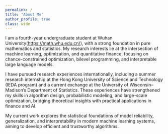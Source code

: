 ```yaml
---
permalink: /
title: "About Me"
author_profile: true
class: wide
---
```


I am a fourth-year undergraduate student at Wuhan University(https://math.whu.edu.cn/), with a strong foundation in pure mathematics and statistics. My research interests lie at the intersection of machine learning, optimization, and quantitative finance, focusing on chance-constrained optimization, bilevel programming, and interpretable large language models.  

I have pursued research experiences internationally, including a summer research internship at the Hong Kong University of Science and Technology (IEDA program) and a current exchange at the University of Wisconsin–Madison’s Department of Statistics. These experiences have strengthened my skills in algorithm design, probabilistic modeling, and large-scale optimization, bridging theoretical insights with practical applications in finance and AI.  

My current work explores the statistical foundations of model reliability, generalization, and interpretability in modern machine learning systems, aiming to develop efficient and trustworthy algorithms.
